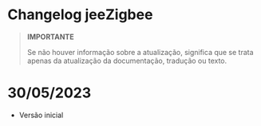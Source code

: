 # Changelog jeeZigbee

>**IMPORTANTE**
>
>Se não houver informação sobre a atualização, significa que se trata apenas da atualização da documentação, tradução ou texto.

# 30/05/2023

- Versão inicial
